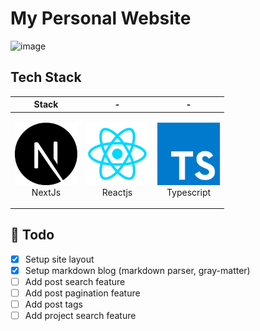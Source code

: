 # My Personal Website

![image](https://user-images.githubusercontent.com/71379045/197049792-63b979fa-6370-41e8-b372-bd8b9b6ed848.png)

## Tech Stack

| Stack                                                                                            | -                                                                                                  | -                                                                                                |
| ------------------------------------------------------------------------------------------------ | -------------------------------------------------------------------------------------------------- | ------------------------------------------------------------------------------------------------ |
| <p align="center"><img src="./assets/nextjs_logo.png" width="100" height="100"> <br />NextJs</p> | <p align="center"><img src="./assets/reactjs_logo.png" width="100" height="100"> <br />Reactjs</p> | <p align="center"><img src="./assets/ts_logo.png" width="100" height="100"> <br />Typescript</p> |

## :scroll: Todo

- [x] Setup site layout
- [x] Setup markdown blog (markdown parser, gray-matter)
- [ ] Add post search feature
- [ ] Add post pagination feature
- [ ] Add post tags
- [ ] Add project search feature
